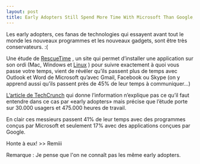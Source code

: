 ```yaml
---
layout: post
title: Early Adopters Still Spend More Time With Microsoft Than Google, Facebook, or Skype. But For How Long?
---
```


Les early adopters, ces fanas de technologies qui essayent avant tout le monde les nouveaux programmes et les nouveaux gadgets, sont être très conservateurs. :(  


Une étude de <a href="http://www.rescuetime.com/">RescueTime</a> , un site qui permet d’installer une application sur son ordi (Mac, Windows et <a href="https://launchpad.net/rescuetime-linux-uploader"> Linux</a> ) pour suivre exactement à quoi vous passe votre temps, vient de révéler qu’ils passent plus de temps avec Outlook et Word de Microsoft qu’avec Gmail, Facebook ou Skype (on y apprend aussi qu’ils passent près de 45% de leur temps à communiquer…)  


<a href="http://www.techcrunch.com/2008/05/08/early-adopters-still-spend-more-time-with-microsoft-than-with-google-facebook-or-skype-but-for-how-long/">L’article de TechCrunch</a> qui donne l’information n’explique pas ce qu’il faut entendre dans ce cas par «early adopters» mais précise que l’étude porte sur 30.000 usagers et 475.000 heures de travail.  


En clair ces messieurs passent 41% de leur temps avec des programmes conçus par Microsoft et seulement 17% avec des applications conçues par Google.  


Honte à eux! >> Remiii

Remarque : Je pense que l'on ne connaît pas les même early adopters.